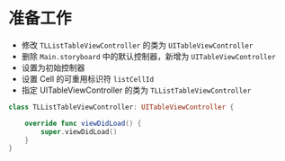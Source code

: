 # 准备工作

* 修改 `TLListTableViewController` 的类为 `UITableViewController`
* 删除 `Main.storyboard` 中的默认控制器，新增为 `UITableViewController`
* 设置为初始控制器
* 设置 Cell 的可重用标识符 `listCellId`
* 指定 UITableViewController 的类为 `TLListTableViewController`

```swift
class TLListTableViewController: UITableViewController {

    override func viewDidLoad() {
        super.viewDidLoad()
    }
}
```
